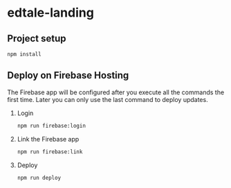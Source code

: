 # edtale-landing

## Project setup
```
npm install
```

## Deploy on Firebase Hosting

The Firebase app will be configured after you execute all the commands the first time. Later you can only use the last command to deploy updates.

1. Login

    ```sh
    npm run firebase:login
    ```

2. Link the Firebase app

    ```sh
    npm run firebase:link
    ```

3. Deploy

    ```sh
    npm run deploy
    ```

